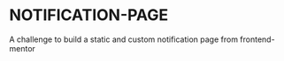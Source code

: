 # NOTIFICATION-PAGE
A challenge to build a static and custom notification page from frontend-mentor
